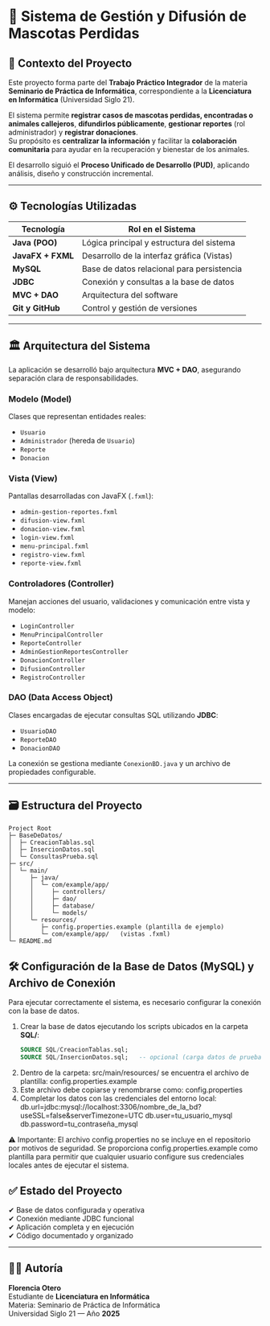 # 🐾 Sistema de Gestión y Difusión de Mascotas Perdidas  

## 📘 Contexto del Proyecto  
Este proyecto forma parte del **Trabajo Práctico Integrador** de la materia **Seminario de Práctica de Informática**, correspondiente a la **Licenciatura en Informática** (Universidad Siglo 21).

El sistema permite **registrar casos de mascotas perdidas, encontradas o animales callejeros**, **difundirlos públicamente**, **gestionar reportes** (rol administrador) y **registrar donaciones**.  
Su propósito es **centralizar la información** y facilitar la **colaboración comunitaria** para ayudar en la recuperación y bienestar de los animales.

El desarrollo siguió el **Proceso Unificado de Desarrollo (PUD)**, aplicando análisis, diseño y construcción incremental.

---

## ⚙️ Tecnologías Utilizadas  

| Tecnología | Rol en el Sistema |
|---|---|
| **Java (POO)** | Lógica principal y estructura del sistema |
| **JavaFX + FXML** | Desarrollo de la interfaz gráfica (Vistas) |
| **MySQL** | Base de datos relacional para persistencia |
| **JDBC** | Conexión y consultas a la base de datos |
| **MVC + DAO** | Arquitectura del software |
| **Git y GitHub** | Control y gestión de versiones |

---

## 🏛️ Arquitectura del Sistema  

La aplicación se desarrolló bajo arquitectura **MVC + DAO**, asegurando separación clara de responsabilidades.

### **Modelo (Model)**  
Clases que representan entidades reales:
- `Usuario`
- `Administrador` (hereda de `Usuario`)
- `Reporte`
- `Donacion`

### **Vista (View)**  
Pantallas desarrolladas con JavaFX (`.fxml`):
- `admin-gestion-reportes.fxml`
- `difusion-view.fxml`
- `donacion-view.fxml`
- `login-view.fxml`
- `menu-principal.fxml`
- `registro-view.fxml`
- `reporte-view.fxml`

### **Controladores (Controller)**  
Manejan acciones del usuario, validaciones y comunicación entre vista y modelo:
- `LoginController`
- `MenuPrincipalController`
- `ReporteController`
- `AdminGestionReportesController`
- `DonacionController`
- `DifusionController`
- `RegistroController`

### **DAO (Data Access Object)**  
Clases encargadas de ejecutar consultas SQL utilizando **JDBC**:
- `UsuarioDAO`
- `ReporteDAO`
- `DonacionDAO`

La conexión se gestiona mediante `ConexionBD.java` y un archivo de propiedades configurable.

---

## 🗃️ Estructura del Proyecto
```text
Project Root            
├─ BaseDeDatos/
│  ├─ CreacionTablas.sql
│  ├─ InsercionDatos.sql
│  └─ ConsultasPrueba.sql
├─ src/
│  └─ main/
│     ├─ java/
│     │  └─ com/example/app/
│     │     ├─ controllers/
│     │     ├─ dao/
│     │     ├─ database/
│     │     └─ models/
│     └─ resources/
│        ├─ config.properties.example (plantilla de ejemplo)
│        └─ com/example/app/   (vistas .fxml)
└─ README.md
```
## 🛠️ Configuración de la Base de Datos (MySQL) y Archivo de Conexión

Para ejecutar correctamente el sistema, es necesario configurar la conexión con la base de datos.

1. Crear la base de datos ejecutando los scripts ubicados en la carpeta **SQL/**:
   ```sql
   SOURCE SQL/CreacionTablas.sql;
   SOURCE SQL/InsercionDatos.sql;   -- opcional (carga datos de prueba)
2. Dentro de la carpeta: src/main/resources/
   se encuentra el archivo de plantilla: config.properties.example
3. Este archivo debe copiarse y renombrarse como: config.properties
4. Completar los datos con las credenciales del entorno local:
   db.url=jdbc:mysql://localhost:3306/nombre_de_la_bd?useSSL=false&serverTimezone=UTC
   db.user=tu_usuario_mysql
   db.password=tu_contraseña_mysql
   
⚠️ Importante:
El archivo config.properties no se incluye en el repositorio por motivos de seguridad.
Se proporciona config.properties.example como plantilla para permitir que cualquier usuario configure sus credenciales locales antes de ejecutar el sistema.
  
## ✅ Estado del Proyecto  
✔ Base de datos configurada y operativa  
✔ Conexión mediante JDBC funcional  
✔ Aplicación completa y en ejecución  
✔ Código documentado y organizado  

---

## 👩‍💻 Autoría  

**Florencia Otero**  
Estudiante de **Licenciatura en Informática**  
Materia: Seminario de Práctica de Informática  
Universidad Siglo 21 — Año **2025**

